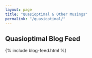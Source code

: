 ```yaml
---
layout: page
title: "Quasioptimal & Other Musings"
permalink: "/quasioptimal/"
---
```


## Quasioptimal Blog Feed

{% include blog-feed.html %}
